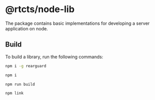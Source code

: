 # @rtcts/node-lib

The package contains basic implementations for developing a server application on node.

## Build

To build a library, run the following commands:

```sh
npm i -g rearguard

npm i

npm run build

npm link
```
